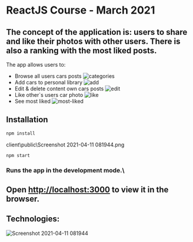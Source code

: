 # ReactJS Course - March 2021


## The concept of the application is: users to share and like their photos with other users. Тhere is also a ranking with the most liked posts.

The app allows users to:

- Browse all users cars posts
  ![categories](https://user-images.githubusercontent.com/73936691/115106318-c6787700-9f6c-11eb-9a63-6d8dfc2d50b6.png)
- Add cars to personal library
  ![add](https://user-images.githubusercontent.com/73936691/115106325-d5f7c000-9f6c-11eb-947f-aa8688d5ef98.png)
- Edit & delete content own cars posts
  ![edit](https://user-images.githubusercontent.com/73936691/115106341-eb6cea00-9f6c-11eb-9e92-5e64d3c48994.png)
- Like other`s users car photo
  ![like](https://user-images.githubusercontent.com/73936691/115106358-fe7fba00-9f6c-11eb-8741-39926d4973e0.png)
- See most liked
  ![most-liked](https://user-images.githubusercontent.com/73936691/115106457-ac8b6400-9f6d-11eb-91de-30c143ce37c3.png)

## Installation

```bash
npm install
```

client\public\Screenshot 2021-04-11 081944.png

```bash
npm start
```

### Runs the app in the development mode.\

## Open [http://localhost:3000](http://localhost:3000) to view it in the browser.

## Technologies:

![Screenshot 2021-04-11 081944](https://user-images.githubusercontent.com/73936691/114293819-fc67b800-9aa1-11eb-8049-1652eae17d6f.png)

